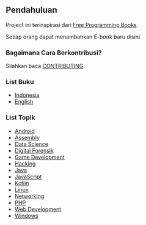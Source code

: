 ## Pendahuluan

Project ini terinspirasi dari [Free Programming Books](https://github.com/EbookFoundation/free-programming-books/).

Setiap orang dapat menambahkan E-book baru disini

### Bagaimana Cara Berkontribusi?

Silahkan baca [CONTRIBUTING](CONTRIBUTING.md).


### List Buku

+ [Indonesia](languages/indonesia.md)
+ [English](languages/english.md)


### List Topik

+ [Android](books/android.md)
+ [Assembly](books/assembly.md)
+ [Data Science](books/data_sciences.md)
+ [Digital Forensik](books/digital_foresnsik.md)
+ [Game Development](books/game_dev.md)
+ [Hacking](books/hacking.md)
+ [Java](books/java.md)
+ [JavaScript](books/javascript.md)
+ [Kotlin](books/kotlin.md)
+ [Linux](books/linux.md)
+ [Networking](books/networking.md)
+ [PHP](books/php.md)
+ [Web Development](books/webdev.md)
+ [Windows](books/windows.md)


